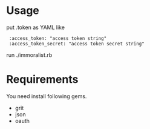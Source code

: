Usage
=====

put .token as YAML like

     :access_token: "access token string"
     :access_token_secret: "access token secret string"

run ./immoralist.rb

Requirements
============

You need install following gems.

 - grit
 - json
 - oauth
